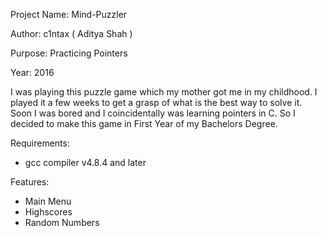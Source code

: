 Project Name: Mind-Puzzler

Author: c1ntax ( Aditya Shah )

Purpose: Practicing Pointers

Year: 2016

I was playing this puzzle game which my mother got me in my childhood. I played it a few weeks to get a grasp of what is the best way to solve it. Soon I was bored and I coincidentally was learning pointers in C. So I decided to make this game in First Year of my Bachelors Degree.

Requirements: 

- gcc compiler v4.8.4 and later

Features:

- Main Menu
- Highscores
- Random Numbers
